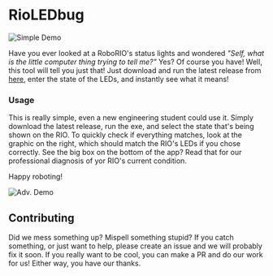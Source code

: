 # RioLEDbug

![Simple Demo](https://raw.githubusercontent.com/AlphaKnights/RioLEDbug/master/Media/Simple_Demo.gif "Logo Title Text 1")

Have you ever looked at a RoboRIO's status lights and wondered _"Self, what is the little computer thing trying to tell me?"_ Yes? Of course you have! 
Well, this tool will tell you just that! Just download and run the latest release from [here](https://github.com/AlphaKnights/RioLEDbug/releases), enter the state of the LEDs, and instantly see what it means!

### Usage

This is really simple, even a new engineering student could use it. Simply download the latest release, run the exe, and select the state that's being shown on the RIO. 
To quickly check if everything matches, look at the graphic on the right, which should match the RIO's LEDs if you chose correctly.
See the big box on the bottom of the app? Read that for our professional diagnosis of yor RIO's current condition. 

Happy roboting!

![Adv. Demo](https://raw.githubusercontent.com/AlphaKnights/RioLEDbug/master/Media/Live_Demo.gif "Logo Title Text 1")


## Contributing

Did we mess something up? Mispell something stupid? If you catch something, or just want to help, please create an issue and we will probably fix it soon. 
If you really want to be cool, you can make a PR and do our work for us! Either way, you have our thanks.